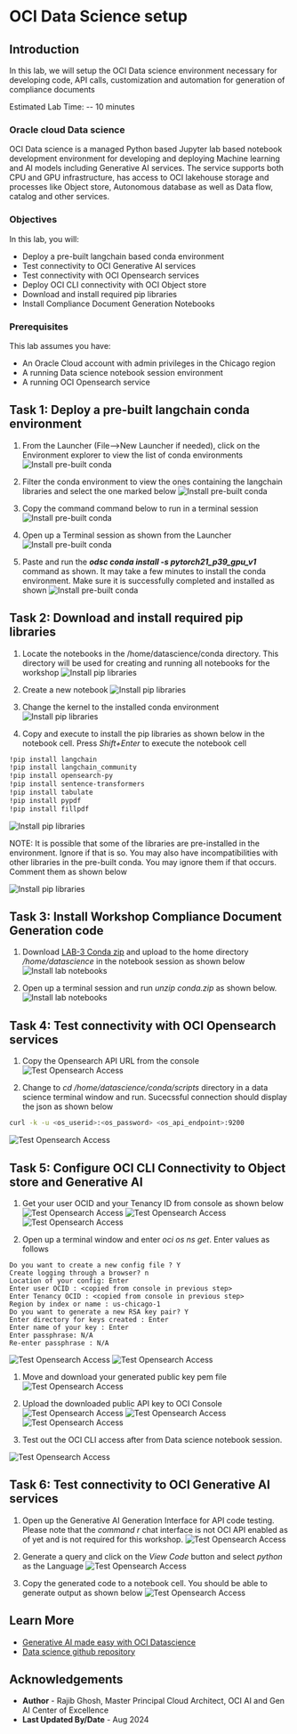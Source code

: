 # OCI Data Science setup

## Introduction

In this lab, we will setup the OCI Data science environment necessary for developing code, API calls, customization and automation for generation of compliance documents

Estimated Lab Time: -- 10 minutes

### Oracle cloud Data science

OCI Data science is a managed Python based Jupyter lab based notebook development environment for developing and deploying Machine learning and AI models including Generative AI services. The service supports both CPU and GPU infrastructure, has access to OCI lakehouse storage and processes like Object store, Autonomous database as well as Data flow, catalog and other services.  

### Objectives

In this lab, you will:

* Deploy a pre-built langchain based conda environment
* Test connectivity to OCI Generative AI services
* Test connectivity with OCI Opensearch services
* Deploy OCI CLI connectivity with OCI Object store
* Download and install required pip libraries
* Install Compliance Document Generation Notebooks

### Prerequisites

This lab assumes you have:

* An Oracle Cloud account with admin privileges in the Chicago region
* A running Data science notebook session environment
* A running OCI Opensearch service

## Task 1: Deploy a pre-built langchain conda environment

1. From the Launcher (File-->New Launcher if needed), click on the Environment explorer to view the list of conda environments
  ![Install pre-built conda](images/LAB3-DS-CND-1.png)

2. Filter the conda environment to view the ones containing the langchain libraries and select the one marked below
  ![Install pre-built conda](images/LAB3-DS-CND-2.png)

3. Copy the command command below to run in a terminal session
  ![Install pre-built conda](images/LAB3-DS-CND-2-1.png)

4. Open up a Terminal session as shown from the Launcher
  ![Install pre-built conda](images/LAB3-DS-CND-3.png)

5. Paste and run the ***odsc conda install -s pytorch21_p39_gpu_v1*** command as shown. It may take a few minutes to install the conda environment. Make sure it is successfully completed and installed as shown
  ![Install pre-built conda](images/LAB3-DS-CND-4.png)

## Task 2: Download and install required pip libraries

1. Locate the notebooks in the /home/datascience/conda directory. This directory will be used for creating and running all notebooks for the workshop
  ![Install pip libraries](images/LAB3-DS-NOTE-1.png)

2. Create a new notebook
  ![Install pip libraries](images/LAB3-DS-NOTE-2.png)

3. Change the kernel to the installed conda environment
  ![Install pip libraries](images/LAB3-DS-NOTE-3.png)

4. Copy and execute to install the pip libraries as shown below in the notebook cell. Press *Shift+Enter* to execute the notebook cell

```bash
!pip install langchain
!pip install langchain_community
!pip install opensearch-py
!pip install sentence-transformers
!pip install tabulate
!pip install pypdf
!pip install fillpdf
```

  ![Install pip libraries](images/LAB3-DS-NOTE-4.png)

NOTE: It is possible that some of the libraries are pre-installed in the environment. Ignore if that is so. You may also have incompatibilities with other libraries in the pre-built conda. You may ignore them if that occurs. Comment them as shown below

  ![Install pip libraries](images/LAB3-DS-NOTE-5.png)

## Task 3: Install Workshop Compliance Document Generation code

1. Download [LAB-3 Conda zip](https://orasenatdpltintegration03.objectstorage.us-chicago-1.oci.customer-oci.com/p/SfhRh7OEvLj9yR0hAIM3BwT7bCpi3jALfP6NqoCODU7mFe51nl1PeBPWcJj2El9K/n/orasenatdpltintegration03/b/clinical-trials/o/conda.zip) and upload to the home directory */home/datascience* in the notebook session as shown below
  ![Install lab notebooks](images/LAB3-DS-NOTE-6.png)

2. Open up a terminal session and run *unzip conda.zip* as shown below.
  ![Install lab notebooks](images/LAB3-DS-NOTE-7.png)

## Task 4: Test connectivity with OCI Opensearch services

1. Copy the Opensearch API URL from the console
  ![Test Opensearch Access](images/LAB3-DS-OS-1.png)

2. Change to *cd /home/datascience/conda/scripts* directory in a data science terminal window and run. Sucecssful connection should display the json as shown below

```bash
curl -k -u <os_userid>:<os_password> <os_api_endpoint>:9200
```

  ![Test Opensearch Access](images/LAB2-DS-OS-2.png)

## Task 5: Configure OCI CLI Connectivity to Object store and Generative AI

1. Get your user OCID and your Tenancy ID from console as shown below
  ![Test Opensearch Access](images/LAB3-DS-CLI-1.png)
  ![Test Opensearch Access](images/LAB3-DS-CLI-2.png)
  ![Test Opensearch Access](images/LAB3-DS-CLI-3.png)

2. Open up a terminal window and enter *oci os ns get*. Enter values as follows

```text
Do you want to create a new config file ? Y
Create logging through a browser? n
Location of your config: Enter
Enter user OCID : <copied from console in previous step>
Enter Tenancy OCID : <copied from console in previous step>
Region by index or name : us-chicago-1
Do you want to generate a new RSA key pair? Y
Enter directory for keys created : Enter
Enter name of your key : Enter
Enter passphrase: N/A
Re-enter passphrase : N/A
```

  ![Test Opensearch Access](images/LAB3-DS-CLI-4.png)
  ![Test Opensearch Access](images/LAB3-DS-CLI-5.png)  

1. Move and download your generated public key pem file
  ![Test Opensearch Access](images/LAB3-DS-CLI-7.png)

2. Upload the downloaded public API key to OCI Console  
  ![Test Opensearch Access](images/LAB3-DS-CLI-8.png)
  ![Test Opensearch Access](images/LAB3-DS-CLI-9.png)
  ![Test Opensearch Access](images/LAB3-DS-CLI-10.png)

3. Test out the OCI CLI access after from Data science notebook session.

  ![Test Opensearch Access](images/LAB3-DS-CLI-11.png)

## Task 6: Test connectivity to OCI Generative AI services

1. Open up the Generative AI Generation Interface for API code testing. Please note that the *command r* chat interface is not OCI API enabled as of yet and is not required for this workshop.
  ![Test Opensearch Access](images/LAB3-DS-GAI-1.png)

2. Generate a query and click on the *View Code* button and select *python* as the Language
  ![Test Opensearch Access](images/LAB3-DS-GAI-2.png)

3. Copy the generated code to a notebook cell. You should be able to generate output as shown below
  ![Test Opensearch Access](images/LAB3-DS-GAI-3.png)

## Learn More

* [Generative AI made easy with OCI Datascience](https://www.oracle.com/artificial-intelligence/generative-ai/generative-ai-service/)
* [Data science github repository](https://github.com/oracle-samples/oci-data-science-ai-samples/tree/main/ai-quick-actions)

## Acknowledgements

* **Author** - Rajib Ghosh, Master Principal Cloud Architect, OCI AI and Gen AI Center of Excellence
* **Last Updated By/Date** - Aug 2024
